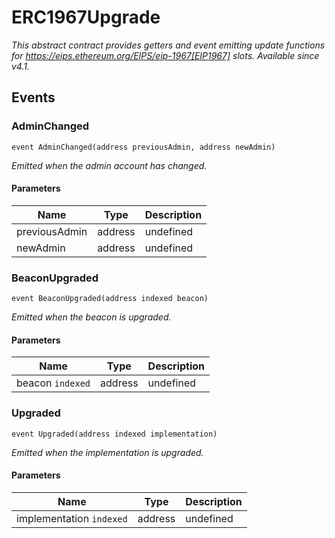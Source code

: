 # ERC1967Upgrade

_This abstract contract provides getters and event emitting update functions for https://eips.ethereum.org/EIPS/eip-1967[EIP1967] slots. *Available since v4.1.*_

## Events

### AdminChanged

```solidity
event AdminChanged(address previousAdmin, address newAdmin)
```

_Emitted when the admin account has changed._

#### Parameters

| Name          | Type    | Description |
| ------------- | ------- | ----------- |
| previousAdmin | address | undefined   |
| newAdmin      | address | undefined   |

### BeaconUpgraded

```solidity
event BeaconUpgraded(address indexed beacon)
```

_Emitted when the beacon is upgraded._

#### Parameters

| Name             | Type    | Description |
| ---------------- | ------- | ----------- |
| beacon `indexed` | address | undefined   |

### Upgraded

```solidity
event Upgraded(address indexed implementation)
```

_Emitted when the implementation is upgraded._

#### Parameters

| Name                     | Type    | Description |
| ------------------------ | ------- | ----------- |
| implementation `indexed` | address | undefined   |
